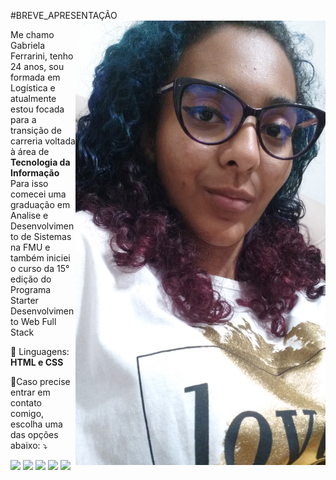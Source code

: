 #BREVE_APRESENTAÇÃO
<img src="https://raw.githubusercontent.com/gabyarendy98/gabyarendy98/7afbe25d8137e4ac3e40739e0e6fa8bf641a1eb4/IMG-20230101-WA0005.jpeg" min-width="400px" max-width="400px" width="400px" align="right" alt="Computador iuriCode">

<p align="left"> 
  Me chamo Gabriela Ferrarini, tenho 24 anos, sou formada em Logística e atualmente estou focada para a transição
  de carreria voltada à área de <strong> Tecnologia da Informação </strong>
  <br> Para isso comecei uma graduação em Analise e Desenvolvimento de Sistemas na FMU e também iniciei o curso da 15° edição do Programa Starter
  Desenvolvimento Web Full Stack
</p>

<p align="left">
  🦄 Linguagens: <strong>HTML e CSS</strong>
</p>

<p align="left">
  💌Caso precise entrar em contato comigo, escolha uma das opções abaixo: ⤵️
</p>

<p align="left">
  <a href="https://mail.google.com/mail/u/1/#inbox" alt="Gmail">
  <img src="https://img.shields.io/badge/-Gmail-FF0000?style=flat-square&labelColor=FF0000&logo=gmail&logoColor=white&link=https://mail.google.com/mail/u/1/#inbox" /></a>

  <a href="https://www.linkedin.com/in/gabriela-ferrarini-3905071a1" alt="Linkedin">
  <img src="https://img.shields.io/badge/-Linkedin-0e76a8?style=flat-square&logo=Linkedin&logoColor=white&link=https://www.linkedin.com/in/gabriela-ferrarini-3905071a1" /></a>

  <a href="#" alt="WhatsApp">
  <img src="https://img.shields.io/badge/-WhatsApp-25d366?style=flat-square&labelColor=25d366&logo=whatsapp&logoColor=white&link=https://api.whatsapp.com/send?phone=%225511999287770/%3E"/></a>

  <a href="https://www.facebook.com/gabiarendy.ferrarini" alt="Facebook">
  <img src="https://img.shields.io/badge/-Facebook-3b5998?style=flat-square&labelColor=3b5998&logo=facebook&logoColor=white&link=https://www.facebook.com/gabiarendy.ferrarini"/></a>

  <a href="https://www.instagram.com/gaby_arendy/%22/%3E" alt="Instagram">
  <img src="https://img.shields.io/badge/-Instagram-DF0174?style=flat-square&labelColor=DF0174&logo=instagram&logoColor=white&link=https://www.instagram.com/gaby_arendy/%22/%3E"/></a>
</p>
